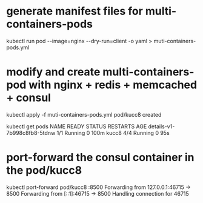 # generate manifest files for multi-containers-pods
kubectl run pod --image=nginx --dry-run=client -o yaml > muti-containers-pods.yml

# modify and create multi-containers-pod with nginx + redis + memcached + consul
kubectl apply -f muti-containers-pods.yml 
pod/kucc8 created


kubectl get pods
NAME                              READY   STATUS    RESTARTS   AGE
details-v1-7b998c8fb8-5tdnw       1/1     Running   0          100m
kucc8                             4/4     Running   0          95s

# port-forward the consul container in the pod/kucc8
kubectl port-forward pod/kucc8 :8500
Forwarding from 127.0.0.1:46715 -> 8500
Forwarding from [::1]:46715 -> 8500
Handling connection for 46715